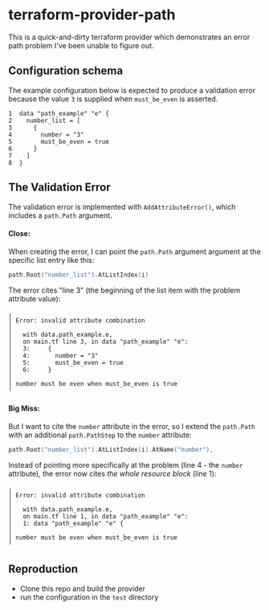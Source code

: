 # terraform-provider-path

This is a quick-and-dirty terraform provider which demonstrates an error path problem I've been unable to figure out.

## Configuration schema

The example configuration below is expected to produce a validation error because the value `3` is supplied when `must_be_even` is asserted.
```hcl
1  data "path_example" "e" {
2    number_list = [
3      {
4        number = "3"
5        must_be_even = true
6      }
7    ]
8  }
```

## The Validation Error

The validation error is implemented with `AddAttributeError()`, which includes a `path.Path` argument.

#### Close:

When creating the error, I can point the `path.Path` argument argument at the specific list entry like this:

```go
path.Root("number_list").AtListIndex(i)
```

The error cites "line 3" (the beginning of the list item with the problem attribute value):
```text
╷
│ Error: invalid attribute combination
│ 
│   with data.path_example.e,
│   on main.tf line 3, in data "path_example" "e":
│   3:     {
│   4:       number = "3"
│   5:       must_be_even = true
│   6:     }
│ 
│ number must be even when must_be_even is true
╵
```
#### Big Miss:

But I want to cite the `number` attribute in the error, so I extend the `path.Path` with an additional `path.PathStep` to the `number` attribute:

```go
path.Root("number_list").AtListIndex(i).AtName("number"),
```

Instead of pointing more specifically at the problem (line 4 - the `number` attribute), the error now cites *the whole resource block* (line 1):

```text
╷
│ Error: invalid attribute combination
│ 
│   with data.path_example.e,
│   on main.tf line 1, in data "path_example" "e":
│   1: data "path_example" "e" {
│ 
│ number must be even when must_be_even is true
╵
```

## Reproduction

* Clone this repo and build the provider
* run the configuration in the `test` directory
